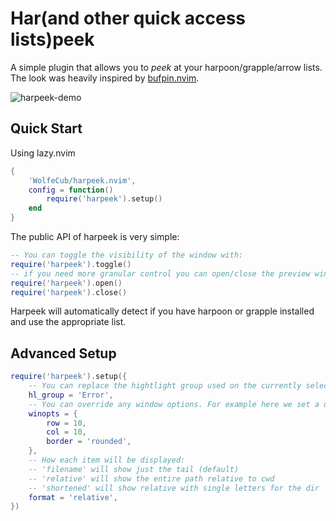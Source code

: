 # Har(and other quick access lists)peek

A simple plugin that allows you to _peek_ at your harpoon/grapple/arrow lists.
The look was heavily inspired by [bufpin.nvim](https://github.com/0x7a7a/bufpin.nvim).

![harpeek-demo](https://github.com/WolfeCub/harpeek.nvim/assets/1369773/5ef08444-04e3-4ecf-ab8d-5bcff8e1bd41)

## Quick Start

Using lazy.nvim

```lua
{
    'WolfeCub/harpeek.nvim',
    config = function()
        require('harpeek').setup()
    end
}
```

The public API of harpeek is very simple:

```lua
-- You can toggle the visibility of the window with:
require('harpeek').toggle()
-- if you need more granular control you can open/close the preview window with:
require('harpeek').open()
require('harpeek').close()
```

Harpeek will automatically detect if you have harpoon or grapple installed and use the appropriate list.

## Advanced Setup

```lua
require('harpeek').setup({
    -- You can replace the hightlight group used on the currently selected buffer
    hl_group = 'Error',
    -- You can override any window options. For example here we set a different position & border.
    winopts = {
        row = 10,
        col = 10,
        border = 'rounded',
    },
    -- How each item will be displayed:
    -- 'filename' will show just the tail (default)
    -- 'relative' will show the entire path relative to cwd
    -- 'shortened' will show relative with single letters for the dir
    format = 'relative',
})
```
